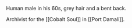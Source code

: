 Human male in his 60s, grey hair and a bent back.

Archivist for the [[Cobalt Soul]] in [[Port Damali]].
